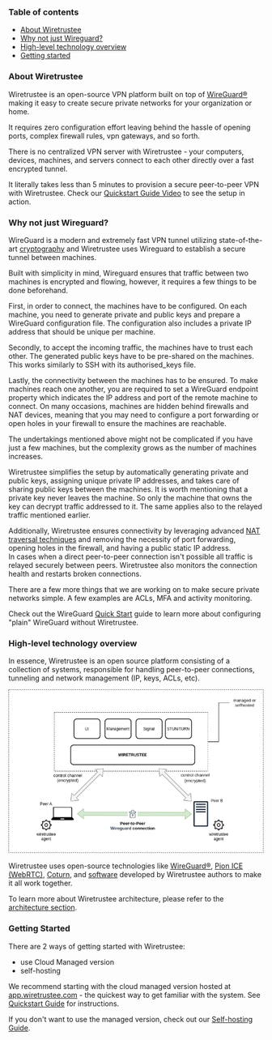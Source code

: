 ### Table of contents

* [About Wiretrustee](#about-wiretrustee)
* [Why not just Wireguard?](#why-not-just-wireguard)
* [High-level technology overview](#high-level-overview)
* [Getting started](#getting-started)

### About Wiretrustee

Wiretrustee is an open-source VPN platform built on top of [WireGuard®](https://www.wireguard.com/) making it easy to create secure private networks for your organization or home.

It requires zero configuration effort leaving behind the hassle of opening ports, complex firewall rules, vpn gateways, and so forth.

There is no centralized VPN server with Wiretrustee - your computers, devices, machines, and servers connect to each other directly over a fast encrypted tunnel.

It literally takes less than 5 minutes to provision a secure peer-to-peer VPN with Wiretrustee. Check our [Quickstart Guide Video](https://www.youtube.com/watch?v=cWTsGUJAUaU) to see the setup in action.

### Why not just Wireguard?

WireGuard is a modern and extremely fast VPN tunnel utilizing state-of-the-art [cryptography](https://www.wireguard.com/protocol/) 
and Wiretrustee uses Wireguard to establish a secure tunnel between machines.

Built with simplicity in mind, Wireguard ensures that traffic between two machines is encrypted and flowing, however, it requires a few things to be done beforehand.

First, in order to connect, the machines have to be configured. 
On each machine, you need to generate private and public keys and prepare a WireGuard configuration file. 
The configuration also includes a private IP address that should be unique per machine.

Secondly, to accept the incoming traffic, the machines have to trust each other.
The generated public keys have to be pre-shared on the machines. 
This works similarly to SSH with its authorised_keys file.

Lastly, the connectivity between the machines has to be ensured. 
To make machines reach one another, you are required to set a WireGuard endpoint property which indicates the IP address and port of the remote machine to connect. 
On many occasions, machines are hidden behind firewalls and NAT devices, 
meaning that you may need to configure a port forwarding or open holes in your firewall to ensure the machines are reachable.

The undertakings mentioned above might not be complicated if you have just a few machines, but the complexity grows as the number of machines increases.

Wiretrustee simplifies the setup by automatically generating private and public keys, assigning unique private IP addresses, and takes care of sharing public keys between the machines. 
It is worth mentioning that a private key never leaves the machine. 
So only the machine that owns the key can decrypt traffic addressed to it. 
The same applies also to the relayed traffic mentioned earlier.

Additionally, Wiretrustee ensures connectivity by leveraging advanced [NAT traversal techniques](https://en.wikipedia.org/wiki/NAT_traversal) 
and removing the necessity of port forwarding, opening holes in the firewall, and having a public static IP address.  
In cases when a direct peer-to-peer connection isn't possible all traffic is relayed securely between peers.
Wiretrustee also monitors the connection health and restarts broken connections.

There are a few more things that we are working on to make secure private networks simple. A few examples are ACLs, MFA and activity monitoring.

Check out the WireGuard [Quick Start](https://www.wireguard.com/quickstart/) guide to learn more about configuring "plain" WireGuard without Wiretrustee.

### High-level technology overview
In essence, Wiretrustee is an open source platform consisting of a collection of systems, responsible for handling peer-to-peer connections, tunneling and network management (IP, keys, ACLs, etc).

<p align="center">
    <img src="media/high-level-dia.png" alt="high-level-dia" width="781"/>
</p>

Wiretrustee uses open-source technologies like [WireGuard®](https://www.wireguard.com/), [Pion ICE (WebRTC)](https://github.com/pion/ice), [Coturn](https://github.com/coturn/coturn),
and [software](https://github.com/wiretrustee/wiretrustee) developed by Wiretrustee authors to make it all work together.

To learn more about Wiretrustee architecture, please refer to the [architecture section](../docs/architecture.md).

### Getting Started

There are 2 ways of getting started with Wiretrustee:
- use Cloud Managed version
- self-hosting

We recommend starting with the cloud managed version hosted at [app.wiretrustee.com](https://app.wiretrustee.com) - the quickest way to get familiar with the system.
See [Quickstart Guide](../docs/quickstart.md) for instructions.

If you don't want to use the managed version, check out our [Self-hosting Guide](../docs/self-hosting.md).

